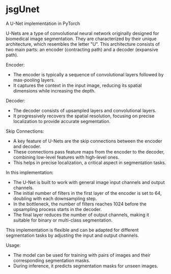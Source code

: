 # jsgUnet
A U-Net implementation in PyTorch

U-Nets are a type of convolutional neural network originally designed for biomedical image segmentation.
They are characterized by their unique architecture, which resembles the letter "U". This architecture
consists of two main parts: an encoder (contracting path) and a decoder (expansive path).

Encoder:
- The encoder is typically a sequence of convolutional layers followed by max-pooling layers.
- It captures the context in the input image, reducing its spatial dimensions while increasing the depth.

Decoder:
- The decoder consists of upsampled layers and convolutional layers.
- It progressively recovers the spatial resolution, focusing on precise localization to provide accurate segmentation.

Skip Connections:
- A key feature of U-Nets are the skip connections between the encoder and decoder.
- These connections pass feature maps from the encoder to the decoder, combining low-level features with high-level ones.
- This helps in precise localization, a critical aspect in segmentation tasks.

In this implementation:
- The U-Net is built to work with general image input channels and output channels.
- The initial number of filters in the first layer of the encoder is set to 64, doubling with each downsampling step.
- In the bottleneck, the number of filters reaches 1024 before the upsampling process starts in the decoder.
- The final layer reduces the number of output channels, making it suitable for binary or multi-class segmentation.

This implementation is flexible and can be adapted for different segmentation tasks by adjusting the input and output channels.

Usage:
- The model can be used for training with pairs of images and their corresponding segmentation masks.
- During inference, it predicts segmentation masks for unseen images.

